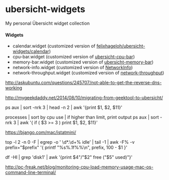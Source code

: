 # ubersicht-widgets
My personal Übersicht widget collection
<br>

#### Widgets

- calendar.widget (customized version of [felixhageloh/ubersicht-widgets/calendar](https://github.com/felixhageloh/uebersicht-widgets/tree/master/calendar))
- cpu-bar.widget (customized version of [ubersicht-cpu-bar](https://github.com/PerishableDave/ubersicht-cpu-bar))
- memory-bar.widget (customized version of [ubersicht-memory-bar](https://github.com/cobyism/ubersicht-memory-bar))
- network-info.widget (customized version of [NetworkInfo](https://github.com/felixhageloh/uebersicht-widgets/tree/master/NetworkInfo))
- network-throughput.widget (customized version of [network-throughput](https://github.com/felixhageloh/uebersicht-widgets/tree/master/network-throughput))


http://askubuntu.com/questions/245707/not-able-to-get-the-reverse-dns-working


http://mygeekdaddy.net/2014/08/10/migrating-from-geektool-to-ubersicht/

ps aux | sort -nrk 3 | head -n 2 | awk '{print $1, $2, $11}'


processes | sort by cpu use | if higher than limit, print output
ps aux | sort -nrk 3 | awk '{ if ( $3 >= 3 ) print $1, $2, $11}'


https://bjango.com/mac/istatmini/

top -l 2 -n 0 -F | egrep -o ' \d*\.\d+% idle' | tail -1 | awk -F% -v prefix="$prefix" '{ printf "%s%.1f%%\n", prefix, 100 - $1 }'

df -Hl | grep 'disk1' | awk '{print $4"/"$2" free ("$5" used)"}'


http://pc-freak.net/blog/monitoring-cpu-load-memory-usage-mac-os-command-line-terminal/